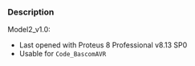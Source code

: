 ### Description

Model2_v1.0:
- Last opened with Proteus 8 Professional v8.13 SP0
- Usable for `Code_BascomAVR`